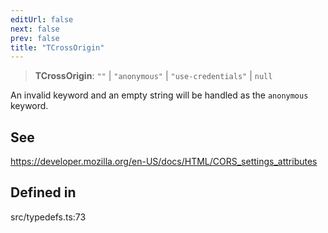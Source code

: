 ```yaml
---
editUrl: false
next: false
prev: false
title: "TCrossOrigin"
---
```


> **TCrossOrigin**: `""` \| `"anonymous"` \| `"use-credentials"` \| `null`

An invalid keyword and an empty string will be handled as the `anonymous` keyword.

## See

https://developer.mozilla.org/en-US/docs/HTML/CORS_settings_attributes

## Defined in

src/typedefs.ts:73
